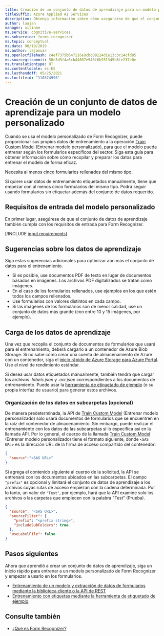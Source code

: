 ```yaml
---
title: Creación de un conjunto de datos de aprendizaje para un modelo personalizado (Form Recognizer)
titleSuffix: Azure Applied AI Services
description: Obtenga información sobre cómo asegurarse de que el conjunto de datos de aprendizaje está optimizado para entrenar un modelo de Form Recognizer.
author: laujan
manager: nitinme
ms.service: cognitive-services
ms.subservice: forms-recognizer
ms.topic: conceptual
ms.date: 06/19/2019
ms.author: lajanuar
ms.openlocfilehash: c4ef7375b647116e8cbc08124d1e13c3c14cfd85
ms.sourcegitcommit: 58e5d3f4a6cb44607e946f6b931345b6fe237e0e
ms.translationtype: HT
ms.contentlocale: es-ES
ms.lasthandoff: 05/25/2021
ms.locfileid: "110374996"
---
```

# <a name="build-a-training-data-set-for-a-custom-model"></a>Creación de un conjunto de datos de aprendizaje para un modelo personalizado

Cuando se usa el modelo personalizado de Form Recognizer, puede proporcionar sus propios datos de entrenamiento a la operación [Train Custom Model](https://westus.dev.cognitive.microsoft.com/docs/services/form-recognizer-api-v2-1/operations/TrainCustomModelAsync) (Entrenar modelo personalizado), para que el modelo pueda entrenar según los formularios específicos del sector. Siga esta guía para obtener información sobre cómo recopilar y preparar los datos para entrenar el modelo de forma eficaz.

Necesita al menos cinco formularios rellenados del mismo tipo.

Si quiere usar datos de entrenamiento etiquetados manualmente, tiene que empezar con al menos cinco formularios del mismo tipo. Podrá seguir usando formularios sin etiquetar además del conjunto de datos requerido.

## <a name="custom-model-input-requirements"></a>Requisitos de entrada del modelo personalizado

En primer lugar, asegúrese de que el conjunto de datos de aprendizaje también cumpla con los requisitos de entrada para Form Recognizer.

[!INCLUDE [input requirements](./includes/input-requirements.md)]

## <a name="training-data-tips"></a>Sugerencias sobre los datos de aprendizaje

Siga estas sugerencias adicionales para optimizar aún más el conjunto de datos para el entrenamiento.

* Si es posible, use documentos PDF de texto en lugar de documentos basados en imágenes. Los archivos PDF digitalizados se tratan como imágenes.
* En el caso de los formularios rellenados, use ejemplos en los que estén todos los campos rellenados.
* Use formularios con valores distintos en cada campo.
* Si las imágenes de los formularios son de menor calidad, use un conjunto de datos más grande (con entre 10 y 15 imágenes, por ejemplo).

## <a name="upload-your-training-data"></a>Carga de los datos de aprendizaje

Una vez que recopila el conjunto de documentos de formularios que usará para el entrenamiento, deberá cargarlo a un contenedor de Azure Blob Storage. Si no sabe cómo crear una cuenta de almacenamiento de Azure con un contenedor, siga el [inicio rápido de Azure Storage para Azure Portal](../../storage/blobs/storage-quickstart-blobs-portal.md). Use el nivel de rendimiento estándar.

Si desea usar datos etiquetados manualmente, también tendrá que cargar los archivos *.labels.json* y *.ocr.json* correspondientes a los documentos de entrenamiento. Puede usar la [herramienta de etiquetado de ejemplo](label-tool.md) (o su propia interfaz de usuario) para generar estos archivos.

### <a name="organize-your-data-in-subfolders-optional"></a>Organización de los datos en subcarpetas (opcional)

De manera predeterminada, la API de [Train Custom Model](https://westus.dev.cognitive.microsoft.com/docs/services/form-recognizer-api-v2-1/operations/TrainCustomModelAsync) (Entrenar modelo personalizado) solo usará documentos de formularios que se encuentren en la raíz del contenedor de almacenamiento. Sin embargo, puede realizar el entrenamiento con los datos de las subcarpetas si lo especifica así en la llamada API. Por lo general, el cuerpo de la llamada [Train Custom Model](https://westus.dev.cognitive.microsoft.com/docs/services/form-recognizer-api-v2-1/operations/TrainCustomModelAsync) (Entrenar modelo personalizado) tiene el formato siguiente, donde `<SAS URL>` es la dirección URL de la firma de acceso compartido del contenedor:

```json
{
  "source":"<SAS URL>"
}
```

Si agrega el contenido siguiente al cuerpo de la solicitud, la API se entrenará con los documentos ubicados en las subcarpetas. El campo `"prefix"` es opcional y limitará el conjunto de datos de aprendizaje a los archivos cuyas rutas de acceso empiezan con la cadena determinada. Por lo tanto, un valor de `"Test"`, por ejemplo, hará que la API examine solo los archivos o las carpetas que empiecen con la palabra "Test" (Prueba).

```json
{
  "source": "<SAS URL>",
  "sourceFilter": {
    "prefix": "<prefix string>",
    "includeSubFolders": true
  },
  "useLabelFile": false
}
```

## <a name="next-steps"></a>Pasos siguientes

Ahora que aprendió a crear un conjunto de datos de aprendizaje, siga un inicio rápido para entrenar a un modelo personalizado de Form Recognizer y empezar a usarlo en los formularios.

* [Entrenamiento de un modelo y extracción de datos de formularios mediante la biblioteca cliente o la API de REST](./quickstarts/client-library.md)
* [Entrenamiento con etiquetas mediante la herramienta de etiquetado de ejemplo](label-tool.md)

## <a name="see-also"></a>Consulte también

* [¿Qué es Form Recognizer?](./overview.md)

